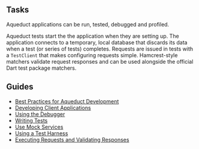 ## Tasks

Aqueduct applications can be run, tested, debugged and profiled.

Aqueduct tests start the the application when they are setting up. The application connects to a temporary, local database that discards its data when a test (or series of tests) completes. Requests are issued in tests with a `TestClient` that makes configuring requests simple. Hamcrest-style matchers validate request responses and can be used alongside the official Dart test package matchers.

## Guides

- [Best Practices for Aqueduct Development](best_practices.md)
- [Developing Client Applications](clients.md)
- [Using the Debugger](debugger.md)
- [Writing Tests](tests.md)
- [Use Mock Services](mock.md)
- [Using a Test Harness](harness.md)
- [Executing Requests and Validating Responses](test_client.md)
